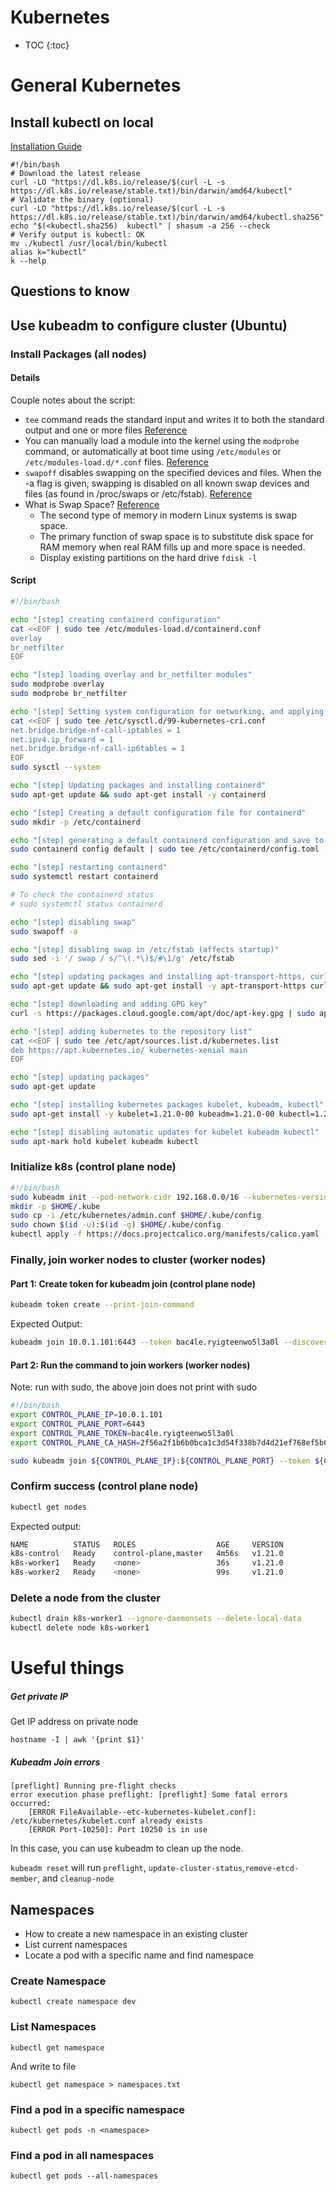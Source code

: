 # Kubernetes

* TOC
{:toc}

# General Kubernetes

## Install kubectl on local

[Installation Guide](https://kubernetes.io/docs/tasks/tools/install-kubectl-macos/#install-kubectl-binary-with-curl-on-macos)

```
#!/bin/bash
# Download the latest release
curl -LO "https://dl.k8s.io/release/$(curl -L -s https://dl.k8s.io/release/stable.txt)/bin/darwin/amd64/kubectl"
# Validate the binary (optional)
curl -LO "https://dl.k8s.io/release/$(curl -L -s https://dl.k8s.io/release/stable.txt)/bin/darwin/amd64/kubectl.sha256"
echo "$(<kubectl.sha256)  kubectl" | shasum -a 256 --check
# Verify output is kubectl: OK
mv ./kubectl /usr/local/bin/kubectl
alias k="kubectl"
k --help
```

## Questions to know

## Use kubeadm to configure cluster (Ubuntu)

### Install Packages (all nodes)

#### Details

Couple notes about the script:
 - `tee` command reads the standard input and writes it to both the standard output and one or more files [Reference](https://www.geeksforgeeks.org/tee-command-linux-example/)
 - You can manually load a module into the kernel using the `modprobe` command, or automatically at boot time using `/etc/modules` or `/etc/modules-load.d/*.conf` files. [Reference](https://linuxize.com/post/modprobe-command-in-linux/)
 - `swapoff` disables swapping on the specified devices and files. When the -a flag is given, swapping is disabled on all known swap devices and files (as found in /proc/swaps or /etc/fstab). [Reference](https://linux.die.net/man/8/swapoff)
 - What is Swap Space? [Reference](https://opensource.com/article/18/9/swap-space-linux-systems)
    - The second type of memory in modern Linux systems is swap space.
    - The primary function of swap space is to substitute disk space for RAM memory when real RAM fills up and more space is needed.
    - Display existing partitions on the hard drive `fdisk -l`

#### Script

```bash
#!/bin/bash

echo "[step] creating containerd configuration"
cat <<EOF | sudo tee /etc/modules-load.d/containerd.conf
overlay
br_netfilter
EOF

echo "[step] loading overlay and br_netfilter modules"
sudo modprobe overlay
sudo modprobe br_netfilter

echo "[step] Setting system configuration for networking, and applying settings"
cat <<EOF | sudo tee /etc/sysctl.d/99-kubernetes-cri.conf
net.bridge.bridge-nf-call-iptables = 1
net.ipv4.ip_forward = 1
net.bridge.bridge-nf-call-ip6tables = 1
EOF
sudo sysctl --system

echo "[step] Updating packages and installing containerd"
sudo apt-get update && sudo apt-get install -y containerd

echo "[step] Creating a default configuration file for containerd"
sudo mkdir -p /etc/containerd

echo "[step] generating a default containerd configuration and save to config.toml"
sudo containerd config default | sudo tee /etc/containerd/config.toml

echo "[step] restarting containerd"
sudo systemctl restart containerd

# To check the containerd status
# sudo systemctl status containerd

echo "[step] disabling swap"
sudo swapoff -a

echo "[step] disabling swap in /etc/fstab (affects startup)"
sudo sed -i '/ swap / s/^\(.*\)$/#\1/g' /etc/fstab

echo "[step] updating packages and installing apt-transport-https, curl"
sudo apt-get update && sudo apt-get install -y apt-transport-https curl

echo "[step] downloading and adding GPG key"
curl -s https://packages.cloud.google.com/apt/doc/apt-key.gpg | sudo apt-key add -

echo "[step] adding kubernetes to the repository list"
cat <<EOF | sudo tee /etc/apt/sources.list.d/kubernetes.list
deb https://apt.kubernetes.io/ kubernetes-xenial main
EOF

echo "[step] updating packages"
sudo apt-get update

echo "[step] installing kubernetes packages kubelet, kubeadm, kubectl"
sudo apt-get install -y kubelet=1.21.0-00 kubeadm=1.21.0-00 kubectl=1.21.0-00

echo "[step] disabling automatic updates for kubelet kubeadm kubectl"
sudo apt-mark hold kubelet kubeadm kubectl
```

### Initialize k8s (control plane node)

```bash
#!/bin/bash
sudo kubeadm init --pod-network-cidr 192.168.0.0/16 --kubernetes-version 1.21.0
mkdir -p $HOME/.kube
sudo cp -i /etc/kubernetes/admin.conf $HOME/.kube/config
sudo chown $(id -u):$(id -g) $HOME/.kube/config
kubectl apply -f https://docs.projectcalico.org/manifests/calico.yaml
```

### Finally, join worker nodes to cluster (worker nodes)


#### Part 1: Create token for kubeadm join (control plane node)

```bash
kubeadm token create --print-join-command
```

Expected Output:
```bash
kubeadm join 10.0.1.101:6443 --token bac4le.ryigteenwo5l3a0l --discovery-token-ca-cert-hash sha256:2f56a2f1b6b0bca1c3d54f338b7d4d21ef768ef5b01d14ec373b931480310f67
```

#### Part 2: Run the command to join workers (worker nodes)

Note: run with sudo, the above join does not print with sudo

```bash
#!/bin/bash
export CONTROL_PLANE_IP=10.0.1.101
export CONTROL_PLANE_PORT=6443
export CONTROL_PLANE_TOKEN=bac4le.ryigteenwo5l3a0l
export CONTROL_PLANE_CA_HASH=2f56a2f1b6b0bca1c3d54f338b7d4d21ef768ef5b01d14ec373b931480310f67

sudo kubeadm join ${CONTROL_PLANE_IP}:${CONTROL_PLANE_PORT} --token ${CONTROL_PLANE_TOKEN} --discovery-token-ca-cert-hash sha256:${CONTROL_PLANE_CA_HASH}
```

### Confirm success (control plane node)

```bash
kubectl get nodes
```

Expected output:
```bash
NAME          STATUS   ROLES                  AGE     VERSION
k8s-control   Ready    control-plane,master   4m56s   v1.21.0
k8s-worker1   Ready    <none>                 36s     v1.21.0
k8s-worker2   Ready    <none>                 99s     v1.21.0
```

### Delete a node from the cluster

```bash
kubectl drain k8s-worker1 --ignore-daemonsets --delete-local-data
kubectl delete node k8s-worker1
```

# Useful things

##### Get private IP

Get IP address on private node
```
hostname -I | awk '{print $1}'
```

##### Kubeadm Join errors

```
[preflight] Running pre-flight checks
error execution phase preflight: [preflight] Some fatal errors occurred:
	[ERROR FileAvailable--etc-kubernetes-kubelet.conf]: /etc/kubernetes/kubelet.conf already exists
	[ERROR Port-10250]: Port 10250 is in use
```

In this case, you can use kubeadm to clean up the node.

`kubeadm reset` will run `preflight`, `update-cluster-status`,`remove-etcd-member`, and `cleanup-node`

## Namespaces

- How to create a new namespace in an existing cluster
- List current namespaces
- Locate a pod with a specific name and find namespace

### Create Namespace

```
kubectl create namespace dev
```

### List Namespaces

```
kubectl get namespace
```

And write to file

```
kubectl get namespace > namespaces.txt
```

### Find a pod in a specific namespace

```
kubectl get pods -n <namespace>
```

### Find a pod in all namespaces

```
kubectl get pods --all-namespaces
```
